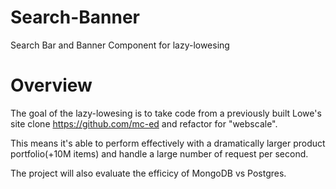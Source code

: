 # Search-Banner

Search Bar and Banner Component for lazy-lowesing

# Overview

The goal of the lazy-lowesing is to take code from a previously built Lowe's site clone <a>https://github.com/mc-ed</a> and refactor for "webscale".

This means it's able to perform effectively with a dramatically larger product portfolio(+10M items) and handle a large number of request per second.

The project will also evaluate the efficicy of MongoDB vs Postgres.
